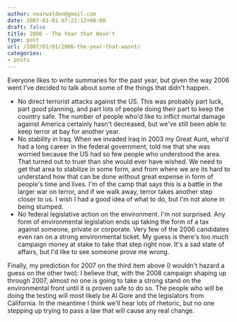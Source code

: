 ```yaml
---
author: nearwalden@gmail.com
date: 2007-01-01 07:21:12+00:00
draft: false
title: 2006 - The Year that Wasn't
type: post
url: /2007/01/01/2006-the-year-that-wasnt/
categories:
- posts
---
```


Everyone likes to write summaries for the past year, but given the way 2006 went I've decided to talk about some of the things that didn't happen.






  * No direct terrorist attacks against the US.  This was probably part luck, part good planning, and part lots of people doing their part to keep the country safe.  The number of people who'd like to inflict mortal damage against America certainly hasn't decreased, but we've still been able to keep terror at bay for another year.
  * No stability in Iraq.  When we invaded Iraq in 2003 my Great Aunt, who'd had a long career in the federal government, told me that she was worried because the US had so few people who understood the area.  That turned out to truer than she would ever have wished.  We need to get that area to stabilize in some form, and from where we are its hard to understand how that can be done without great expense in form of people's time and lives.  I'm of the camp that says this is a battle in the larger war on terror, and if we walk away, terror takes another step closer to us.  I wish I had a good idea of what to do, but I'm not alone in being stumped.
  * No federal legislative action on the environment.  I'm not surprised.  Any form of environmental legislation ends up taking the form of a tax against someone, private or corporate.  Very few of the 2006 candidates even ran on a strong environmental ticket.  My guess is there's too much campaign money at stake to take that step right now.  It's a sad state of affairs, but I'd like to see someone prove me wrong.




Finally, my prediction for 2007 on the third item above (I wouldn't hazard a guess on the other two):  I believe that, with the 2008 campaign shaping up through 2007, almost no one is going to take a strong stand on the environmental front until it is proven safe to do so.  The people who will be doing the testing will most likely be Al Gore and the legislators from California.  In the meantime I think we'll hear lots of rhetoric, but no one stepping up trying to pass a law that will cause any real change.



